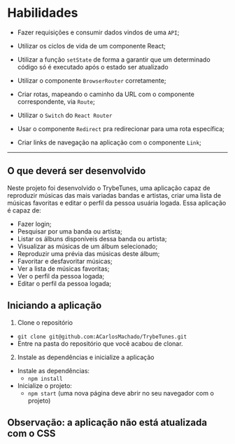 
# Habilidades

  * Fazer requisições e consumir dados vindos de uma `API`;

  * Utilizar os ciclos de vida de um componente React;

  * Utilizar a função `setState` de forma a garantir que um determinado código só é executado após o estado ser atualizado
  
  * Utilizar o componente `BrowserRouter` corretamente;

  * Criar rotas, mapeando o caminho da URL com o componente correspondente, via `Route`;

  * Utilizar o `Switch` do `React Router`

  * Usar o componente `Redirect` pra redirecionar para uma rota específica;

  * Criar links de navegação na aplicação com o componente `Link`;


---


## O que deverá ser desenvolvido

Neste projeto foi desenvolvido o TrybeTunes, uma aplicação capaz de reproduzir músicas das mais variadas bandas e artistas, criar uma lista de músicas favoritas e editar o perfil da pessoa usuária logada. Essa aplicação é capaz de:

  - Fazer login;
  - Pesquisar por uma banda ou artista;
  - Listar os álbuns disponíveis dessa banda ou artista;
  - Visualizar as músicas de um álbum selecionado;
  - Reproduzir uma prévia das músicas deste álbum;
  - Favoritar e desfavoritar músicas;
  - Ver a lista de músicas favoritas;
  - Ver o perfil da pessoa logada;
  - Editar o perfil da pessoa logada;

## Iniciando a aplicação

1. Clone o repositório
  * `git clone git@github.com:ACarlosMachado/TrybeTunes.git`
  * Entre na pasta do repositório que você acabou de clonar.

2. Instale as dependências e inicialize a aplicação
  * Instale as dependências:
    * `npm install`
  * Inicialize o projeto:
    * `npm start` (uma nova página deve abrir no seu navegador com o projeto)



## Observação: a aplicação não está atualizada com o CSS
